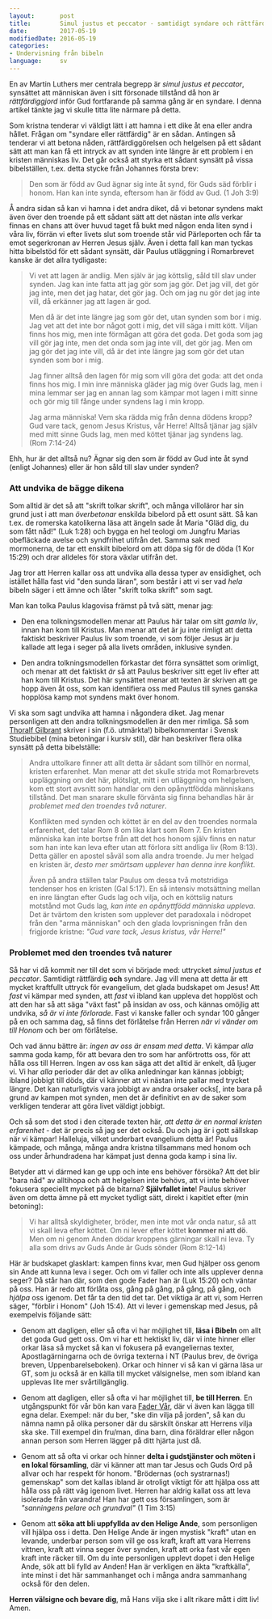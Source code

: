 ```yaml
---
layout:       post
title:        Simul justus et peccator - samtidigt syndare och rättfärdig
date:         2017-05-19
modifiedDate: 2016-05-19
categories:
- Undervisning från bibeln
language:     sv
---
```


En av Martin Luthers mer centrala begrepp är _simul justus et peccator_, synsättet att människan även i sitt försonade tillstånd då hon är _rättfärdiggjord_ inför Gud fortfarande på samma gång är en syndare. I denna artikel tänkte jag vi skulle titta lite närmare på detta.

Som kristna tenderar vi väldigt lätt i att hamna i ett dike åt ena eller andra hållet. Frågan om "syndare eller rättfärdig" är en sådan. Antingen så tenderar vi att betona nåden, rättfärdiggörelsen och helgelsen på ett sådant sätt att man kan få ett intryck av att synden inte längre är ett problem i en kristen människas liv. Det går också att styrka ett sådant synsätt på vissa bibelställen, t.ex. detta stycke från Johannes första brev:

> Den som är född av Gud ägnar sig inte åt synd, för Guds säd förblir i honom. Han kan inte synda, eftersom han är född av Gud. (1 Joh 3:9)

Å andra sidan så kan vi hamna i det andra diket, då vi betonar syndens makt även över den troende på ett sådant sätt att det nästan inte _alls_ verkar finnas en chans att över huvud taget få bukt med någon enda liten synd i våra liv, förrän vi efter livets slut som troende står vid Pärleporten och får ta emot segerkronan av Herren Jesus själv. Även i detta fall kan man tyckas hitta bibelstöd för ett sådant synsätt, där Paulus utläggning i Romarbrevet kanske är det allra tydligaste:

> Vi vet att lagen är andlig. Men själv är jag köttslig, såld till slav under synden. Jag kan inte fatta att jag gör som jag gör. Det jag vill, det gör jag inte, men det jag hatar, det gör jag. Och om jag nu gör det jag inte vill, då erkänner jag att lagen är god. 
>
> Men då är det inte längre jag som gör det, utan synden som bor i mig. Jag vet att det inte bor något gott i mig, det vill säga i mitt kött. Viljan finns hos mig, men inte förmågan att göra det goda. Det goda som jag vill gör jag inte, men det onda som jag inte vill, det gör jag. Men om jag gör det jag inte vill, då är det inte längre jag som gör det utan synden som bor i mig. 
>
> Jag finner alltså den lagen för mig som vill göra det goda: att det onda finns hos mig. I min inre människa gläder jag mig över Guds lag, men i mina lemmar ser jag en annan lag som kämpar mot lagen i mitt sinne och gör mig till fånge under syndens lag i min kropp. 
>
> Jag arma människa! Vem ska rädda mig från denna dödens kropp? Gud vare tack, genom Jesus Kristus, vår Herre! Alltså tjänar jag själv med mitt sinne Guds lag, men med köttet tjänar jag syndens lag.  (Rom 7:14-24)

Ehh, hur är det alltså nu? Ägnar sig den som är född av Gud inte åt synd (enligt Johannes) eller är hon såld till slav under synden?

### Att undvika de bägge dikena

Som alltid är det så att "skrift tolkar skrift", och många villoläror har sin grund just i att man _överbetonar_ enskilda bibelord på ett osunt sätt. Så kan t.ex. de romerska katolikerna läsa att ängeln sade åt Maria "Gläd dig, du som fått nåd!" (Luk 1:28) och bygga en hel teologi om Jungfru Marias obefläckade avelse och syndfrihet utifrån det. Samma sak med mormonerna, de tar ett enskilt bibelord om att döpa sig för de döda (1 Kor 15:29) och drar alldeles för stora växlar utifrån det.

Jag tror att Herren kallar oss att undvika alla dessa typer av ensidighet, och istället hålla fast vid "den sunda läran", som består i att vi ser vad _hela_ bibeln säger i ett ämne och låter "skrift tolka skrift" som sagt.

Man kan tolka Paulus klagovisa främst på två sätt, menar jag:

- Den ena tolkningsmodellen menar att Paulus här talar om sitt _gamla liv_, innan han kom till Kristus. Man menar att det är ju inte rimligt att detta faktiskt beskriver Paulus liv som troende, vi som följer Jesus är ju kallade att lega i seger på alla livets områden, inklusive synden.

- Den andra tolkningsmodellen förkastar det förra synsättet som orimligt, och menar att det faktiskt _är_ så att Paulus beskriver sitt eget liv efter att han kom till Kristus. Det här synsättet menar att texten är skriven att ge hopp även åt oss, som kan identifiera oss med Paulus till synes ganska hopplösa kamp mot syndens makt över honom.

Vi ska som sagt undvika att hamna i någondera diket. Jag menar personligen att den andra tolkningsmodellen är den mer rimliga. Så som [Thoralf Gilbrant](https://no.wikipedia.org/wiki/Thoralf_Gilbrant) skriver i sin (f.ö. utmärkta!) bibelkommentar i Svensk Studiebibel (mina betoningar i kursiv stil), där han beskriver flera olika synsätt på detta bibelställe:

> Andra uttolkare finner att allt detta är sådant som tillhör en normal, kristen erfarenhet. Man menar att det skulle strida mot Romarbrevets uppläggning om det här, plötsligt, mitt i en utläggning om helgelsen, kom ett stort avsnitt som handlar om den opånyttfödda människans tillstånd. Det man snarare skulle förvänta sig finna behandlas här är _problemet med den troendes två naturer_.
>
> Konflikten med synden och köttet är en del av den troendes normala erfarenhet, det talar Rom 8 om lika klart som Rom 7. En kristen människa kan inte bortse från att det hos honom själv finns en natur som han inte kan leva efter utan att förlora sitt andliga liv (Rom 8:13). Detta gäller en apostel såväl som alla andra troende. Ju mer helgad en kristen är, _desto mer smärtsam upplever han denna inre konflikt_.
>
> Även på andra ställen talar Paulus om dessa två motstridiga tendenser hos en kristen (Gal 5:17). En så intensiv motsättning mellan en inre längtan efter Guds lag och vilja, och en köttslig naturs motstånd mot Guds lag, _kan inte en opånyttfödd människa uppleva_. Det är tvärtom den kristen som upplever det paradoxala i nödropet från den "arma människan" och den glada lovprisningen från den frigjorde kristne: _"Gud vare tack, Jesus kristus, vår Herre!"_

### Problemet med den troendes två naturer

Så har vi då kommit ner till det som vi började med: uttrycket _simul justus et peccator_. Samtidigt rättfärdig **och** syndare. Jag vill mena att detta är ett mycket kraftfullt uttryck för evangelium, det glada budskapet om Jesus! Att _fast_ vi kämpar med synden, att _fast_ vi ibland kan uppleva det hopplöst och att den har så att säga "växt fast" på insidan av oss, och kännas omöjlig att undvika, _så är vi inte förlorade_. Fast vi kanske faller och syndar 100 gånger på en och samma dag, så finns det förlåtelse från Herren _när vi vänder om till Honom_ och ber om förlåtelse.

Och vad ännu bättre är: _ingen av oss är ensam med detta_. Vi kämpar _alla_ samma goda kamp, för att bevara den tro som har anförtrotts oss, för att hålla oss till Herren. Ingen av oss kan säga att det alltid är enkelt, då ljuger vi. Vi har _alla_ perioder där det av olika anledningar kan kännas jobbigt; ibland jobbigt till döds, där vi känner att vi nästan inte pallar med trycket längre. Det kan naturligtvis vara jobbigt av andra orsaker ocks[, inte bara på grund av kampen mot synden, men det är definitivt en av de saker som verkligen tenderar att göra livet väldigt jobbigt.

Och så som det stod i den citerade texten här, _att detta är en normal kristen erfarenhet_ - det är precis så jag ser det också. Du och jag är i gott sällskap när vi kämpar! Halleluja, vilket underbart evangelium detta är! Paulus kämpade, och många, många andra kristna tillsammans med honom och oss under århundradena har kämpat just denna goda kamp i sina liv.

Betyder att vi därmed kan ge upp och inte ens behöver försöka? Att det blir "bara nåd" av alltihopa och att helgelsen inte behövs, att vi inte behöver fokusera speciellt mycket på de bitarna? **Självfallet inte**! Paulus skriver även om detta ämne på ett mycket tydligt sätt, direkt i kapitlet efter (min betoning):

> Vi har alltså skyldigheter, bröder, men inte mot vår onda natur, så att vi skall leva efter köttet. Om ni lever efter köttet **kommer ni att dö**. Men om ni genom Anden dödar kroppens gärningar skall ni leva. Ty alla som drivs av Guds Ande är Guds sönder (Rom 8:12-14)

Här är budskapet glasklart: kampen finns kvar, men Gud hjälper oss genom sin Ande att kunna leva i seger. Och om vi faller och inte alls upplever denna seger? Då står han där, som den gode Fader han är (Luk 15:20) och väntar på oss. Han är redo att förlåta oss, gång på gång, på gång, på gång, och _hjälpa_ oss igenom. Det får ta den tid det tar. Det viktiga är att vi, som Herren säger, "förblir i Honom" (Joh 15:4). Att vi lever i gemenskap med Jesus, på exempelvis följande sätt:

- Genom att dagligen, eller så ofta vi har möjlighet till, **läsa i Bibeln** om allt det goda Gud gett oss. Om vi har ett hektiskt liv, där vi inte hinner eller orkar läsa så mycket så kan vi fokusera på evangeliernas texter, Apostlagärningarna och de övriga texterna i NT (Paulus brev, de övriga breven, Uppenbarelseboken). Orkar och hinner vi så kan vi gärna läsa ur GT, som ju också är en källa till mycket välsignelse, men som ibland kan upplevas lite mer svårtillgänglig.

- Genom att dagligen, eller så ofta vi har möjlighet till, **be till Herren**. En utgångspunkt för vår bön kan vara [Fader Vår](https://sv.wikipedia.org/wiki/Herrens_b%C3%B6n), där vi även kan lägga till egna delar. Exempel: när du ber, "ske din vilja på jorden", så kan du nämna namn på olika personer där du särskilt önskar att Herrens vilja ska ske. Till exempel din fru/man, dina barn, dina föräldrar eller någon annan person som Herren lägger på ditt hjärta just då.

- Genom att så ofta vi orkar och hinner **delta i gudstjänster och möten i en lokal församling**, där vi känner att man tar Jesus och Guds Ord på allvar och har respekt för honom. "Brödernas (och systrarnas!) gemenskap" som det kallas ibland är otroligt viktigt för att hjälpa oss att hålla oss på rätt väg igenom livet. Herren har aldrig kallat oss att leva isolerade från varandra! Han har gett oss församlingen, som är _"sanningens pelare och grundval"_ (1 Tim 3:15)

- Genom att **söka att bli uppfyllda av den Helige Ande**, som personligen vill hjälpa oss i detta. Den Helige Ande är ingen mystisk "kraft" utan en levande, underbar person som vill ge oss kraft, kraft att vara Herrens vittnen, kraft att vinna seger över synden, kraft att orka fast vår egen kraft inte räcker till. Om du inte personligen upplevt dopet i den Helige Ande, sök att bli fylld av Anden! Han är verkligen en äkta "kraftkälla", inte minst i det här sammanhanget och i många andra sammanhang också för den delen.

**Herren välsigne och bevare dig**, må Hans vilja ske i allt rikare mått i ditt liv! Amen.
